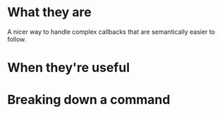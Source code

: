 <!--Title: Promises Overview -->
<!--Subtitle: How they work and why you wanna use them! -->

# What they are
A nicer way to handle complex callbacks that are semantically easier to follow.  
# When they're useful
# Breaking down a command


